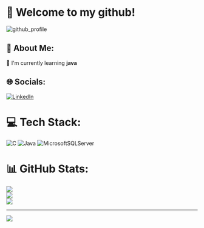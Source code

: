 # 📲 Welcome to my github!

![github_profile](https://user-images.githubusercontent.com/114875545/214133716-158816f0-f192-4f8e-ba1d-92224ce7b138.gif)

## 💫 About Me:
🌱 I'm currently learning **java**


## 🌐 Socials:
[![LinkedIn](https://img.shields.io/badge/LinkedIn-%230077B5.svg?logo=linkedin&logoColor=white)](https://linkedin.com/in/tomáš-dračka-a5aa16253) 

# 💻 Tech Stack:
![C]([https://raw.githubusercontent.com/devicons/devicon/master/icons/c/c-original.svg]) ![Java](https://img.shields.io/badge/java-%23ED8B00.svg?style=for-the-badge&logo=java&logoColor=white) ![MicrosoftSQLServer](https://img.shields.io/badge/Microsoft%20SQL%20Sever-CC2927?style=for-the-badge&logo=microsoft%20sql%20server&logoColor=white)

# 📊 GitHub Stats:
![](https://github-readme-stats.vercel.app/api?username=tomdra01&theme=jolly&hide_border=false&include_all_commits=false&count_private=false)<br/>
![](https://github-readme-streak-stats.herokuapp.com/?user=tomdra01&theme=jolly&hide_border=false)<br/>
![](https://github-readme-stats.vercel.app/api/top-langs/?username=tomdra01&theme=jolly&hide_border=false&include_all_commits=false&count_private=false&layout=compact)

---
[![](https://visitcount.itsvg.in/api?id=tomdra01&icon=0&color=12)](https://visitcount.itsvg.in)

<!-- Proudly created with GPRM ( https://gprm.itsvg.in ) -->
